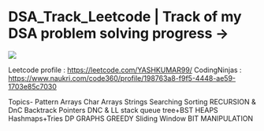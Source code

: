 # DSA_Track_Leetcode | Track of my DSA problem solving progress ->

![](https://leetcard.jacoblin.cool/YASHKUMAR99?ext=heatmap)

Leetcode profile : https://leetcode.com/YASHKUMAR99/
CodingNinjas : https://www.naukri.com/code360/profile/198763a8-f9f5-4448-ae59-1703e85c7030

Topics-
Pattern
Arrays
Char Arrays Strings
Searching Sorting
RECURSION & DnC Backtrack
Pointers
DNC
&
LL
stack
queue
tree+BST
HEAPS
Hashmaps+Tries
DP
GRAPHS
GREEDY
Sliding Window
BIT MANIPULATION
